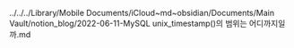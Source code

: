 ../../../Library/Mobile Documents/iCloud~md~obsidian/Documents/Main Vault/notion_blog/2022-06-11-MySQL unix_timestamp()의 범위는 어디까지일까.md